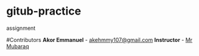 # gitub-practice
assignment

#Contributors
**Akor Emmanuel** - [akehmmy107@gmail.com](akehmmy107@gmail.com)
**Instructor** - [Mr Mubaraq](github.com/mubarraqqq)
